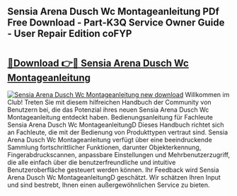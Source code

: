 ## Sensia Arena Dusch Wc Montageanleitung PDf Free Download - Part-K3Q Service Owner Guide - User Repair Edition coFYP

# <h2><a href="http://df6yij.blite.top/?on=Sensia+Arena+Dusch+Wc+Montageanleitung">🔗Download 👉🔴 Sensia Arena Dusch Wc Montageanleitung</a></h2>

[![Sensia Arena Dusch Wc Montageanleitung new download](https://i.imgur.com/lujVjoI.png)](http://df6yij.blite.top/?on=Sensia+Arena+Dusch+Wc+Montageanleitung)
Willkommen im Club! Treten Sie mit diesem hilfreichen Handbuch der Community von Benutzern bei, die das Potenzial ihres neuen Sensia Arena Dusch Wc Montageanleitung entdeckt haben. Bedienungsanleitung für Fachleute Sensia Arena Dusch Wc MontageanleitungD Dieses Handbuch richtet sich an Fachleute, die mit der Bedienung von Produkttypen vertraut sind. Sensia Arena Dusch Wc Montageanleitung verfügt über eine beeindruckende Sammlung fortschrittlicher Funktionen, darunter Objekterkennung, Fingerabdruckscannen, anpassbare Einstellungen und Mehrbenutzerzugriff, die alle einfach über die benutzerfreundliche und intuitive Benutzeroberfläche gesteuert werden können. Ihr Feedback wird Sensia Arena Dusch Wc MontageanleitungD geschätzt. Wir schätzen Ihren Input und sind bestrebt, Ihnen einen außergewöhnlichen Service zu bieten.
